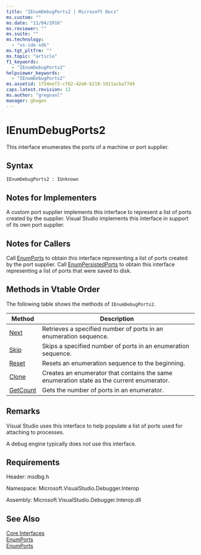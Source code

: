 ```yaml
---
title: "IEnumDebugPorts2 | Microsoft Docs"
ms.custom: ""
ms.date: "11/04/2016"
ms.reviewer: ""
ms.suite: ""
ms.technology: 
  - "vs-ide-sdk"
ms.tgt_pltfrm: ""
ms.topic: "article"
f1_keywords: 
  - "IEnumDebugPorts2"
helpviewer_keywords: 
  - "IEnumDebugPorts2"
ms.assetid: 1754eef3-cf62-42e0-b218-1911acba77d4
caps.latest.revision: 12
ms.author: "gregvanl"
manager: ghogen
---
```

# IEnumDebugPorts2
This interface enumerates the ports of a machine or port supplier.  
  
## Syntax  
  
```  
IEnumDebugPorts2 : IUnknown  
```  
  
## Notes for Implementers  
 A custom port supplier implements this interface to represent a list of ports created by the supplier. Visual Studio implements this interface in support of its own port supplier.  
  
## Notes for Callers  
 Call [EnumPorts](../../../extensibility/debugger/reference/idebugportsupplier2-enumports.md) to obtain this interface representing a list of ports created by the port supplier. Call [EnumPersistedPorts](../../../extensibility/debugger/reference/idebugportsupplier3-enumpersistedports.md) to obtain this interface representing a list of ports that were saved to disk.  
  
## Methods in Vtable Order  
 The following table shows the methods of `IEnumDebugPorts2`.  
  
|Method|Description|  
|------------|-----------------|  
|[Next](../../../extensibility/debugger/reference/ienumdebugports2-next.md)|Retrieves a specified number of ports in an enumeration sequence.|  
|[Skip](../../../extensibility/debugger/reference/ienumdebugports2-skip.md)|Skips a specified number of ports in an enumeration sequence.|  
|[Reset](../../../extensibility/debugger/reference/ienumdebugports2-reset.md)|Resets an enumeration sequence to the beginning.|  
|[Clone](../../../extensibility/debugger/reference/ienumdebugports2-clone.md)|Creates an enumerator that contains the same enumeration state as the current enumerator.|  
|[GetCount](../../../extensibility/debugger/reference/ienumdebugports2-getcount.md)|Gets the number of ports in an enumerator.|  
  
## Remarks  
 Visual Studio uses this interface to help populate a list of ports used for attaching to processes.  
  
 A debug engine typically does not use this interface.  
  
## Requirements  
 Header: msdbg.h  
  
 Namespace: Microsoft.VisualStudio.Debugger.Interop  
  
 Assembly: Microsoft.VisualStudio.Debugger.Interop.dll  
  
## See Also  
 [Core Interfaces](../../../extensibility/debugger/reference/core-interfaces.md)   
 [EnumPorts](../../../extensibility/debugger/reference/idebugcoreserver2-enumports.md)   
 [EnumPorts](../../../extensibility/debugger/reference/idebugportsupplier2-enumports.md)